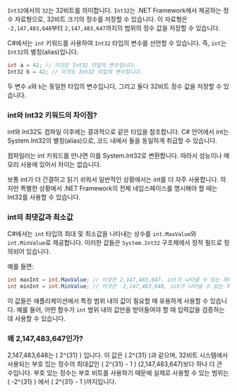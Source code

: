`Int32`에서의 `32`는 32비트를 의미합니다. `Int32`는 .NET Framework에서 제공하는 정수 자료형으로, 32비트 크기의 정수를 저장할 수 있습니다. 이 자료형은 `-2,147,483,648`부터 `2,147,483,647`까지의 범위의 정수 값을 저장할 수 있습니다.

C#에서는 `int` 키워드를 사용하여 `Int32` 타입의 변수를 선언할 수 있습니다. 즉, `int`는 `Int32`의 별칭(alias)입니다.

```csharp
int a = 42; // 이것은 Int32 타입의 변수입니다.
Int32 b = 42; // 이것도 Int32 타입의 변수입니다.
```

두 변수 `a`와 `b`는 동일한 타입의 변수입니다, 그리고 둘다 32비트 정수 값을 저장할 수 있습니다.

### int와 Int32 키워드의 차이점?
int와 Int32도 컴파일 이후에는 결과적으로 같은 타입을 참조합니다. C# 언어에서 int는 System.Int32의 별칭(alias)으로, 코드 내에서 둘을 동일하게 취급할 수 있습니다.

컴파일러는 int 키워드를 만나면 이를 System.Int32로 변환합니다. 따라서 성능이나 메모리 사용에 있어서 차이는 없습니다.

보통 int가 더 간결하고 읽기 쉬워서 일반적인 상황에서는 int를 더 자주 사용합니다. 하지만 특별한 상황에서 .NET Framework의 전체 네임스페이스를 명시해야 할 때는 Int32를 사용할 수 있습니다.


### int의 최댓값과 최소값
C#에서는 `int` 타입의 최대 및 최소값을 나타내는 상수를 `int.MaxValue`와 `int.MinValue`로 제공합니다. 이러한 값들은 `System.Int32` 구조체에서 정적 필드로 정의되어 있습니다.

예를 들면:

```csharp
int maxInt = int.MaxValue; // 이것은 2,147,483,647, int가 나타낼 수 있는 최대값입니다.
int minInt = int.MinValue; // 이것은 -2,147,483,648, int가 나타낼 수 있는 최소값입니다.
```

이 값들은 애플리케이션에서 특정 범위 내의 값이 필요할 때 유용하게 사용할 수 있습니다. 예를 들어, 어떤 함수가 `int` 범위 내의 값만을 받아들여야 할 때 입력값을 검증하는 데 사용할 수 있습니다.


### 왜 2,147,483,647인가?
2,147,483,648는 \( 2^{31} \) 입니다. 이 값은 \( 2^{31} \)과 같으며, 32비트 시스템에서 사용되는 부호 있는 정수의 최대값인 \( 2^{31} - 1 \) (2,147,483,647)보다 하나 더 큰 수입니다. 부호 있는 정수는 부호 비트를 사용하기 때문에 실제로 사용할 수 있는 범위는 \( -2^{31} \) 에서 \( 2^{31} - 1 \)까지입니다.